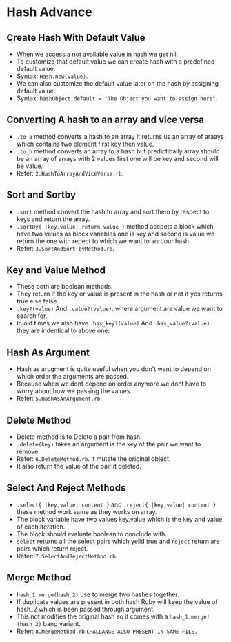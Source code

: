 # Hash Advance
 ## Create Hash With Default Value
  - When we access a not available value in hash we get nil.
  - To customize that default value we can create hash with a predefined default value.
  - Syntax: `Hash.new(value)`.
  - We can also customize the default value later on the hash by assigning default value.
  - Syntax: `hashObject.default = "The Object you want to assign here"`.

 ## Converting A hash to an array and vice versa
  - `.to_a` method converts a hash to an array it returns us an array of araays which contains two element first key then value.
  - `.to_h` method converts an array to a hash but predictibally array should be an array of arrays with 2 values first one will be key and second will be value.
  - Refer: `2.HashToArrayAndViceVersa.rb`.

 ## Sort and Sortby
  - `.sort` method convert the hash to array and sort them by respect to keys and return the array.
  - `.sortBy{ |key,value| return value }` method accpets a block which have two values as block variables one is key and second is value we return the one with repect to which we want to sort our hash.
  - Refer: `3.SortAndSort_byMethod.rb`.

 ## Key and Value Method
  - These both are boolean methods.
  - They return if the key or value is present in the hash or not if yes returns true else false.
  - `.key?(value)` And `.value?(value)`. where argument are value  we want to search for.
  - In old times we also have `.has_key?(value)` And `.has_value?(value)` they are indentical to above one.

 ## Hash As Argument
  - Hash as arugment is quite useful when you don't want to depend on which order the arguments are passed.
  - Because when we dont depend on order anymore we dont have to worry about how we passing the values.
  - Refer: `5.HashAsAnArgument.rb`.

 ## Delete Method 
  - Delete method is to Delete a pair from hash.
  - `.delete(key)` takes an argument is the key of the pair we want to remove.
  - Refer: `6.DeleteMethod.rb`. it mutate the original object.
  - It also return the value of the pair it deleted.

 ## Select And Reject Methods
  - `.select{ |key,value| content }` and `.reject{ |key,value| content }` these method work same as they works on array.
  - The block variable have two values key,value which is the key and value of each iteration.
  - The block should evaluate boolean to conclude with.
  - `select` returns all the select pairs which yeild true and `reject` return are pairs which return reject.
  - Refer: `7.SelectAndRejectMethod.rb`.

 ## Merge Method
  - `hash_1.merge(hash_2)` use to merge two hashes together.
  - If duplicate values are present in both hash Ruby will keep the value of hash_2 which is been passed through argument.
  - This not modifies the original hash so it comes with a `hash_1.merge!(hash_2)` bang variant.
  - Refer: `8.MergeMethod.rb` `CHALLANGE ALSO PRESENT IN SAME FILE.`